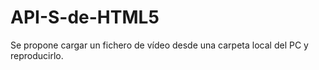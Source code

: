 # API-S-de-HTML5
Se propone cargar un fichero de vídeo desde una carpeta local del PC y reproducirlo.
